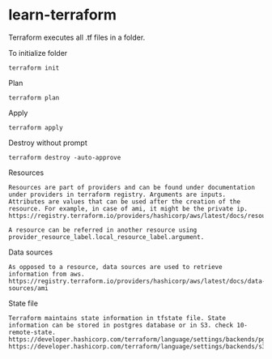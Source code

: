 # learn-terraform

Terraform executes all .tf files in a folder.

To initialize folder
````
terraform init
````
Plan
````
terraform plan
````
Apply
````
terraform apply
````
Destroy without prompt
````
terraform destroy -auto-approve
````
Resources
````
Resources are part of providers and can be found under documentation under providers in terraform registry. Arguments are inputs. Attributes are values that can be used after the creation of the resource. For example, in case of ami, it might be the private ip.
https://registry.terraform.io/providers/hashicorp/aws/latest/docs/resources/ami.html

A resource can be referred in another resource using provider_resource_label.local_resource_label.argument.
````
Data sources
````
As opposed to a resource, data sources are used to retrieve information from aws.
https://registry.terraform.io/providers/hashicorp/aws/latest/docs/data-sources/ami
````
State file
````
Terraform maintains state information in tfstate file. State information can be stored in postgres database or in S3. check 10-remote-state.
https://developer.hashicorp.com/terraform/language/settings/backends/pg 
https://developer.hashicorp.com/terraform/language/settings/backends/s3
````


